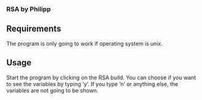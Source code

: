 ### RSA by Philipp

## Requirements

The program is only going to work if operating system is unix.

## Usage

Start the program by clicking on the RSA build. You can choose if you want to see the variables by typing ‘y’. If you type ’n’ or anything else, the variables are not going to be shown.